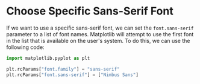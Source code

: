 # Choose Specific Sans-Serif Font

If we want to use a specific sans-serif font, we can set the `font.sans-serif` parameter to a list of font names. Matplotlib will attempt to use the first font in the list that is available on the user's system. To do this, we can use the following code:

```python
import matplotlib.pyplot as plt

plt.rcParams["font.family"] = "sans-serif"
plt.rcParams["font.sans-serif"] = ["Nimbus Sans"]
```
